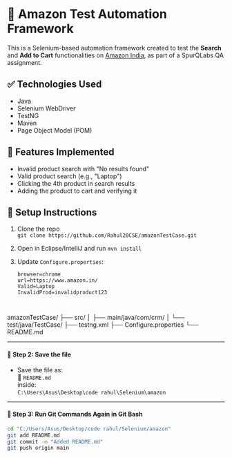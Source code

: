 # 🛒 Amazon Test Automation Framework

This is a Selenium-based automation framework created to test the **Search** and **Add to Cart** functionalities on [Amazon India](https://www.amazon.in/), as part of a SpurQLabs QA assignment.

## ✅ Technologies Used

- Java
- Selenium WebDriver
- TestNG
- Maven
- Page Object Model (POM)

## 🚀 Features Implemented

- Invalid product search with "No results found"
- Valid product search (e.g., "Laptop")
- Clicking the 4th product in search results
- Adding the product to cart and verifying it

## 🔧 Setup Instructions

1. Clone the repo  
   `git clone https://github.com/Rahul20CSE/amazonTestCase.git`

2. Open in Eclipse/IntelliJ and run `mvn install`

3. Update `Configure.properties`:
   ```properties
   browser=chrome
   url=https://www.amazon.in/
   Valid=Laptop
   InvalidProd=invalidproduct123



amazonTestCase/
├── src/
│   ├── main/java/com/crm/
│   └── test/java/TestCase/
├── testng.xml
├── Configure.properties
└── README.md




---

#### 🔹 **Step 2: Save the file**
- Save the file as:  
  📄 `README.md`  
  inside:  
  `C:\Users\Asus\Desktop\code rahul\Selenium\amazon`

---

#### 🔹 **Step 3: Run Git Commands Again in Git Bash**

```bash
cd "C:/Users/Asus/Desktop/code rahul/Selenium/amazon"
git add README.md
git commit -m "Added README.md"
git push origin main


   

   
